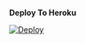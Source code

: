  __Deploy To Heroku__

[![Deploy](https://www.herokucdn.com/deploy/button.svg)](https://t.me/ll_AVI_ll)
